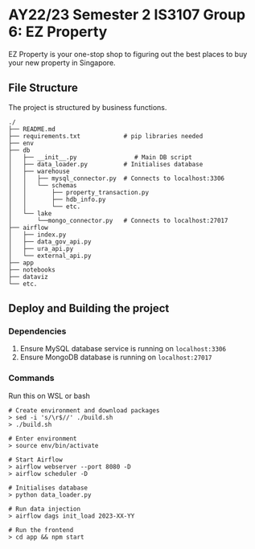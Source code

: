 # AY22/23 Semester 2 IS3107 Group 6: EZ Property
EZ Property is your one-stop shop to figuring out the best places to buy your new property in Singapore.

## File Structure
The project is structured by business functions.
```
./
├── README.md
├── requirements.txt            # pip libraries needed
├── env
├── db
│   ├── __init__.py                # Main DB script
│   ├── data_loader.py          # Initialises database
│   ├── warehouse
│   │   ├── mysql_connector.py  # Connects to localhost:3306
│   │   └── schemas
│   │       ├── property_transaction.py
│   │       ├── hdb_info.py
│   │       └── etc. 
│   └── lake
│       └──mongo_connector.py   # Connects to localhost:27017
├── airflow
│   ├── index.py
│   ├── data_gov_api.py
│   ├── ura_api.py
│   └── external_api.py
├── app
├── notebooks
├── dataviz
└── etc.
```

## Deploy and Building the project

### Dependencies
1. Ensure MySQL database service is running on `localhost:3306`
2. Ensure MongoDB database is running on `localhost:27017`

### Commands
Run this on WSL or bash
```
# Create environment and download packages
> sed -i 's/\r$//' ./build.sh
> ./build.sh

# Enter environment
> source env/bin/activate

# Start Airflow
> airflow webserver --port 8080 -D
> airflow scheduler -D

# Initialises database
> python data_loader.py

# Run data injection
> airflow dags init_load 2023-XX-YY

# Run the frontend
> cd app && npm start
```
